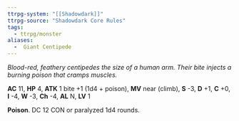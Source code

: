 ```yaml
---
ttrpg-system: "[[Shadowdark]]"
ttrpg-source: "Shadowdark Core Rules"
tags:
  - ttrpg/monster
aliases:
  -  Giant Centipede
---
```


_Blood-red, feathery centipedes the size of a human arm. Their bite injects a burning poison that cramps muscles._

**AC** 11, **HP** 4, **ATK** 1 bite +1 (1d4 + poison), **MV** near (climb), **S** -3, **D** +1, **C** +0, **I** -4, **W** -3, **Ch** -4, **AL** N, **LV** 1

**Poison**. DC 12 CON or paralyzed 1d4 rounds.

